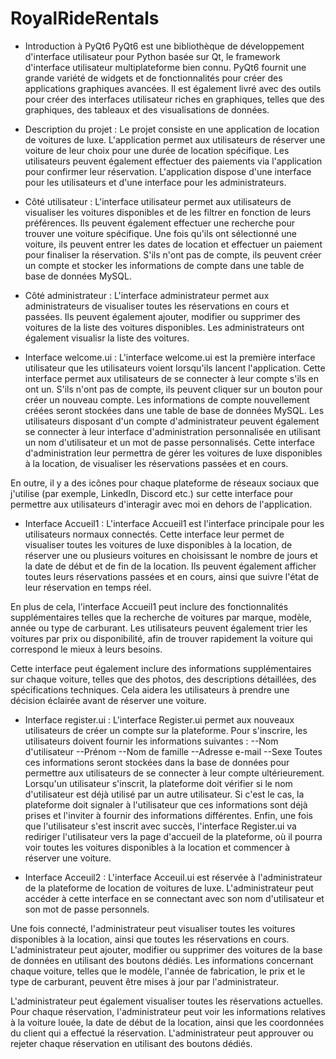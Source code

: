 # RoyalRideRentals

- Introduction à PyQt6
PyQt6 est une bibliothèque de développement d'interface utilisateur pour Python basée sur Qt, le framework d'interface utilisateur multiplateforme bien connu. PyQt6 fournit une grande variété de widgets et de fonctionnalités pour créer des applications graphiques avancées. Il est également livré avec des outils pour créer des interfaces utilisateur riches en graphiques, telles que des graphiques, des tableaux et des visualisations de données.

- Description du projet :
Le projet consiste en une application de location de voitures de luxe. L'application permet aux utilisateurs de réserver une voiture de leur choix pour une durée de location spécifique. Les utilisateurs peuvent également effectuer des paiements via l'application pour confirmer leur réservation. L'application dispose d'une interface pour les utilisateurs et d'une interface pour les administrateurs.

- Côté utilisateur :
L'interface utilisateur permet aux utilisateurs de visualiser les voitures disponibles et de les filtrer en fonction de leurs préférences. Ils peuvent également effectuer une recherche pour trouver une voiture spécifique. Une fois qu'ils ont sélectionné une voiture, ils peuvent entrer les dates de location et effectuer un paiement pour finaliser la réservation. S'ils n'ont pas de compte, ils peuvent créer un compte et stocker les informations de compte dans une table de base de données MySQL.

- Côté administrateur :
L'interface administrateur permet aux administrateurs de visualiser toutes les réservations en cours et passées. Ils peuvent également ajouter, modifier ou supprimer des voitures de la liste des voitures disponibles. Les administrateurs ont également visualisr la liste des voitures.

- Interface welcome.ui :
L'interface welcome.ui est la première interface utilisateur que les utilisateurs voient lorsqu'ils lancent l'application. Cette interface permet aux utilisateurs de se connecter à leur compte s'ils en ont un. S'ils n'ont pas de compte, ils peuvent cliquer sur un bouton pour créer un nouveau compte. Les informations de compte nouvellement créées seront stockées dans une table de base de données MySQL.
Les utilisateurs disposant d'un compte d'administrateur peuvent également se connecter à leur interface d'administration personnalisée en utilisant un nom d'utilisateur et un mot de passe personnalisés. Cette interface d'administration leur permettra de gérer les voitures de luxe disponibles à la location, de visualiser les réservations passées et en cours.

En outre, il y a des icônes pour chaque plateforme de réseaux sociaux que j'utilise (par exemple, LinkedIn, Discord etc.) sur cette interface pour permettre aux utilisateurs d'interagir avec moi en dehors de l'application.

- Interface Accueil1 :
L'interface Accueil1 est l'interface principale pour les utilisateurs normaux connectés. Cette interface leur permet de visualiser toutes les voitures de luxe disponibles à la location, de réserver une ou plusieurs voitures en choisissant le nombre de jours et la date de début et de fin de la location. Ils peuvent également afficher toutes leurs réservations passées et en cours, ainsi que suivre l'état de leur réservation en temps réel.

En plus de cela, l'interface Accueil1 peut inclure des fonctionnalités supplémentaires telles que la recherche de voitures par marque, modèle, année ou type de carburant. Les utilisateurs peuvent également trier les voitures par prix ou disponibilité, afin de trouver rapidement la voiture qui correspond le mieux à leurs besoins.

Cette interface peut également inclure des informations supplémentaires sur chaque voiture, telles que des photos, des descriptions détaillées, des spécifications techniques. Cela aidera les utilisateurs à prendre une décision éclairée avant de réserver une voiture.
- Interface register.ui : 
L'interface Register.ui permet aux nouveaux utilisateurs de créer un compte sur la plateforme. Pour s'inscrire, les utilisateurs doivent fournir les informations suivantes :
--Nom d'utilisateur
--Prénom
--Nom de famille
--Adresse e-mail
--Sexe
Toutes ces informations seront stockées dans la base de données pour permettre aux utilisateurs de se connecter à leur compte ultérieurement.
Lorsqu'un utilisateur s'inscrit, la plateforme doit vérifier si le nom d'utilisateur est déjà utilisé par un autre utilisateur. Si c'est le cas, la plateforme doit signaler à l'utilisateur que ces informations sont déjà prises et l'inviter à fournir des informations différentes.
Enfin, une fois que l'utilisateur s'est inscrit avec succès, l'interface Register.ui va rediriger l'utilisateur vers la page d'accueil de la plateforme, où il pourra voir toutes les voitures disponibles à la location et commencer à réserver une voiture.

- Interface Acceuil2 : 
L'interface Acceuil.ui est réservée à l'administrateur de la plateforme de location de voitures de luxe. L'administrateur peut accéder à cette interface en se connectant avec son nom d'utilisateur et son mot de passe personnels.

Une fois connecté, l'administrateur peut visualiser toutes les voitures disponibles à la location, ainsi que toutes les réservations en cours. L'administrateur peut ajouter, modifier ou supprimer des voitures de la base de données en utilisant des boutons dédiés. Les informations concernant chaque voiture, telles que le modèle, l'année de fabrication, le prix et le type de carburant, peuvent être mises à jour par l'administrateur.

L'administrateur peut également visualiser toutes les réservations actuelles. Pour chaque réservation, l'administrateur peut voir les informations relatives à la voiture louée, la date de début de la location, ainsi que les coordonnées du client qui a effectué la réservation. L'administrateur peut approuver ou rejeter chaque réservation en utilisant des boutons dédiés.

